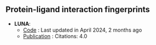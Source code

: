 
## **Protein-ligand interaction fingerprints**
- **LUNA**: 
	- [Code](https://github.com/keiserlab/LUNA) : Last updated in April 2024, 2 months ago
	- [Publication](https://doi.org/10.1101/2022.05.25.493419) : Citations: 4.0
